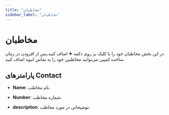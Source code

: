 ```yaml
---
title: "مخاطبان"
sidebar_label: "مخاطبان"
---
```


# مخاطبان

در این بخش مخاطبان خود را با کلیک بر روی دکمه ➕ اضاف کنید،پس از افزودن در زمان ساخت کمپین می‌توانید مخاطبین خود را به تماس انبوه اضاف کنید.

## پارامترهای Contact

- **Name**: نام مخاطب.

- **Number**: شماره مخاطب.

- **description**: توضیحاتی در مورد مخاطب.
